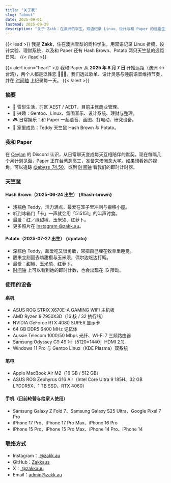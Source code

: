 ```yaml
---
title: "关于我"
slug: "about"
date: 2025-09-01
lastmod: 2025-09-29
description: "关于 Zakk：在澳洲的学生，双语纪录 Linux、设计与和 Paper 的远距生活。"
---
```


{{< lead >}}
我是 **Zakk**，住在澳洲雪梨的商科学生，用双语记录 Linux 折腾、设计实验、理财系统，以及和 Paper 还有 Hash Brown、Potato 两只天竺鼠的远距日常。
{{< /lead >}}

{{< alert icon="heart" >}}
我和 Paper 从 **2025 年 8 月 7 日** 开始远距（澳洲 ↔ 台湾），两个人都是泛性恋 🩷💛🩵。我们透过歌单、设计灵感与睡前语音维持节奏，并在 [时间轴](/zh-hant/timeline/#couple) 上纪录每一天。
{{< /alert >}}

### 摘要
- 📍 雪梨生活，时区 AEST / AEDT，目前主修商业管理。
- 🧠 兴趣：Gentoo、Linux、氛围音乐、设计系统、理财与整理。
- 🎮 日常娱乐：和 Paper 一起语音、画图、打电动、研究设备。
- 🐹 家里成员：Teddy 天竺鼠 Hash Brown 与 Potato。

### 我和 Paper
在 [Ceylan](https://www.youtube.com/@xilanceylan) 的 Discord 认识，从日常聊天变成每天互相陪伴的默契。现在每隔几个月计划见面，Paper 正在台湾念高三，准备来澳洲念大学。如果想看她的视角，可以追踪 [@abyss_74.50](https://www.instagram.com/abyss_74.50/)，或到 [时间轴](/zh-hant/timeline/#couple) 看我们的即时计时器。

### 天竺鼠
#### Hash Brown（2025-06-24 出生） {#hash-brown}
- 浅棕色 Teddy，活力满点，最爱在笼子里冲刺与搬移小屋。
- 听到冰箱门「卡」一声就会用「515151」的叫声讨食。
- 最爱：红／绿甜椒、玉米须、红萝卜。
- 更多照片在 [Instagram @zakk.au](https://www.instagram.com/zakk.au/)。

#### Potato（2025-07-27 出生） {#potato}
- 深棕色 Teddy，超爱吃又很勇敢，常把自己埋在牧草里睡觉。
- 醒来立刻回去啃甜椒与玉米须，偶尔边吃边打盹。
- 最爱：甜椒、玉米须、红萝卜。
- [时间轴](/zh-hant/timeline/#potato) 上可以看到她的即时计数，也会出现在 IG 限动。

### 使用的设备
#### 桌机
- ASUS ROG STRIX X670E-A GAMING WIFI 主机板
- AMD Ryzen 9 7950X3D（16 核 / 32 执行绪）
- NVIDIA GeForce RTX 4080 SUPER 显示卡
- 64 GB DDR5 6400 MHz 记忆体
- Aussie Telecom 1000/50 Mbps 光纤、Wi-Fi 7 三频路由器
- Samsung Odyssey G9 49 吋（5120×1440，HDMI 2.1）
- Windows 11 Pro 与 Gentoo Linux（KDE Plasma）双系统

#### 笔电
- Apple MacBook Air M2（16 GB / 512 GB）
- ASUS ROG Zephyrus G16 Air（Intel Core Ultra 9 185H、32 GB LPDDR5X、1 TB SSD、RTX 4060）

#### 手机（目前轮替与给家人使用）
- Samsung Galaxy Z Fold 7、Samsung Galaxy S25 Ultra、Google Pixel 7 Pro
- iPhone 17 Pro、iPhone 17 Pro Max、iPhone 16 Pro
- iPhone 15 Pro、iPhone 15 Pro Max、iPhone 14 Pro、iPhone 14

### 联络方式
- Instagram：[ @zakk.au ](https://www.instagram.com/zakk.au/)
- GitHub：[Zakkaus](https://github.com/Zakkaus)
- X：[ @zakkauu ](https://x.com/zakkauu)
- Email：[admin@zakk.au](mailto:admin@zakk.au)